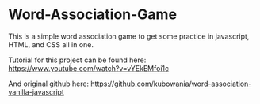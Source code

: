 # Word-Association-Game

This is a simple word association game to get some practice in javascript, HTML, and CSS all in one.

Tutorial for this project can be found here: https://www.youtube.com/watch?v=vYEkEMfoi1c

And original github here: https://github.com/kubowania/word-association-vanilla-javascript
